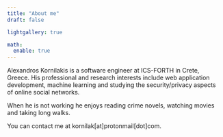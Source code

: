 ```yaml
---
title: "About me"
draft: false

lightgallery: true

math:
  enable: true
---
```

Alexandros Kornilakis is a software engineer at ICS-FORTH in Crete, Greece. His professional and research interests include web application development, machine learning and studying the security/privacy aspects of online social networks.

When he is not working he enjoys reading crime novels, watching movies and taking long walks.

You can contact me at kornilak[at]protonmail[dot]com.